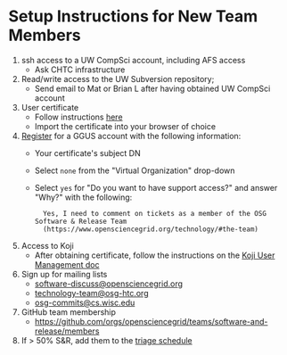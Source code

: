 Setup Instructions for New Team Members
=======================================

1. ssh access to a UW CompSci account, including AFS access
    - Ask CHTC infrastructure
1. Read/write access to the UW Subversion repository;
    - Send email to Mat or Brian L after having obtained UW CompSci account
1. User certificate
    - Follow instructions [here](../software/user-certs.md)
    - Import the certificate into your browser of choice
1. [Register](https://ggus.eu/?mode=register) for a GGUS account with the following information:
    - Your certificate's subject DN
    - Select `none` from the "Virtual Organization" drop-down
    - Select `yes` for "Do you want to have support access?" and answer "Why?" with the following:

            Yes, I need to comment on tickets as a member of the OSG Software & Release Team
            (https://www.opensciencegrid.org/technology/#the-team)

1. Access to Koji
    - After obtaining certificate, follow the instructions on the [Koji User Management doc](https://docs.google.com/document/d/1a-8vppY1J969p39ZB_2Pi6nrN-ApcyabC56Q64uqjto/edit#bookmark=id.gjdgxs)
1. Sign up for mailing lists
    - [software-discuss@opensciencegrid.org](https://listserv.fnal.gov/scripts/wa.exe?SUBED1=SOFTWARE-DISCUSS&A=1)
    - technology-team@osg-htc.org
    - osg-commits@cs.wisc.edu
1. GitHub team membership
    - <https://github.com/orgs/opensciencegrid/teams/software-and-release/members>
1. If > 50% S&R, add them to the [triage schedule](https://github.com/opensciencegrid/osg-triage-assignments/blob/master/rotation.txt)
